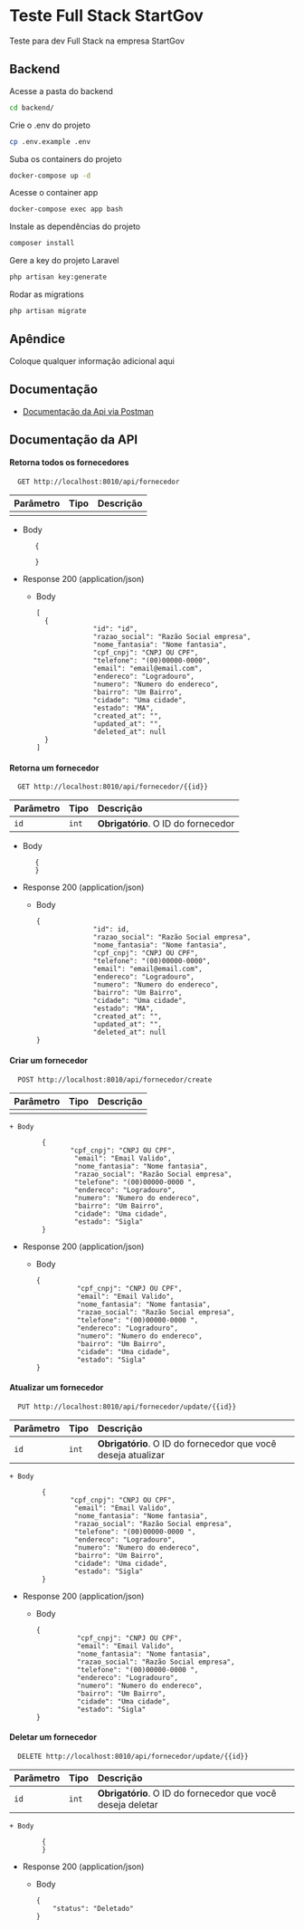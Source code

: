 
# Teste Full Stack StartGov

Teste para dev Full Stack na empresa StartGov


## Backend

Acesse a pasta do backend
```bash
cd backend/
```
Crie o .env do projeto
```bash
cp .env.example .env
```
Suba os containers do projeto
```bash
docker-compose up -d
```
Acesse o container app
```bash
docker-compose exec app bash
```
Instale as dependências do projeto
```bash
composer install
```
Gere a key do projeto Laravel
```bash
php artisan key:generate
```
Rodar as migrations
```bash
php artisan migrate
```


## Apêndice

Coloque qualquer informação adicional aqui


## Documentação

 - [Documentação da Api via Postman](https://documenter.getpostman.com/view/2871502/2sA3kXFLaW)


## Documentação da API

#### Retorna todos os fornecedores

```http
  GET http://localhost:8010/api/fornecedor
```
| Parâmetro   | Tipo       | Descrição                                   |
| :---------- | :--------- | :------------------------------------------ |
|    |        |                                    |

   + Body

            {
 
            }

+ Response 200 (application/json)

    + Body

          [
            {
                        "id": "id",
                        "razao_social": "Razão Social empresa",
                        "nome_fantasia": "Nome fantasia",
                        "cpf_cnpj": "CNPJ OU CPF",
                        "telefone": "(00)00000-0000",
                        "email": "email@email.com",
                        "endereco": "Logradouro",
                        "numero": "Numero do endereco",
                        "bairro": "Um Bairro",
                        "cidade": "Uma cidade",
                        "estado": "MA",
                        "created_at": "",
                        "updated_at": "",
                        "deleted_at": null
            }
          ]

#### Retorna um fornecedor

```http
  GET http://localhost:8010/api/fornecedor/{{id}}
```

| Parâmetro   | Tipo       | Descrição                                   |
| :---------- | :--------- | :------------------------------------------ |
| `id`      | `int` | **Obrigatório**. O ID do fornecedor |

   + Body

            {
            }

+ Response 200 (application/json)

    + Body

          {
                        "id": id,
                        "razao_social": "Razão Social empresa",
                        "nome_fantasia": "Nome fantasia",
                        "cpf_cnpj": "CNPJ OU CPF",
                        "telefone": "(00)00000-0000",
                        "email": "email@email.com",
                        "endereco": "Logradouro",
                        "numero": "Numero do endereco",
                        "bairro": "Um Bairro",
                        "cidade": "Uma cidade",
                        "estado": "MA",
                        "created_at": "",
                        "updated_at": "",
                        "deleted_at": null
          }


#### Criar um fornecedor

```http
  POST http://localhost:8010/api/fornecedor/create
```    
| Parâmetro   | Tipo       | Descrição                                   |
| :---------- | :--------- | :------------------------------------------ |
|    |        |                                    |

    + Body

            {
                   "cpf_cnpj": "CNPJ OU CPF",
                    "email": "Email Valido",
                    "nome_fantasia": "Nome fantasia",
                    "razao_social": "Razão Social empresa",
                    "telefone": "(00)00000-0000 ",
                    "endereco": "Logradouro",
                    "numero": "Numero do endereco",
                    "bairro": "Um Bairro",
                    "cidade": "Uma cidade",
                    "estado": "Sigla"   
            }

+ Response 200 (application/json)

    + Body

          {
                    "cpf_cnpj": "CNPJ OU CPF",
                    "email": "Email Valido",
                    "nome_fantasia": "Nome fantasia",
                    "razao_social": "Razão Social empresa",
                    "telefone": "(00)00000-0000 ",
                    "endereco": "Logradouro",
                    "numero": "Numero do endereco",
                    "bairro": "Um Bairro",
                    "cidade": "Uma cidade",
                    "estado": "Sigla"   
          }


#### Atualizar um fornecedor

```http
  PUT http://localhost:8010/api/fornecedor/update/{{id}}
```  

| Parâmetro   | Tipo       | Descrição                                   |
| :---------- | :--------- | :------------------------------------------ |
| `id`      | `int` | **Obrigatório**. O ID do fornecedor que você deseja atualizar |

    + Body

            {
                   "cpf_cnpj": "CNPJ OU CPF",
                    "email": "Email Valido",
                    "nome_fantasia": "Nome fantasia",
                    "razao_social": "Razão Social empresa",
                    "telefone": "(00)00000-0000 ",
                    "endereco": "Logradouro",
                    "numero": "Numero do endereco",
                    "bairro": "Um Bairro",
                    "cidade": "Uma cidade",
                    "estado": "Sigla"   
            }

+ Response 200 (application/json)

    + Body

          {
                    "cpf_cnpj": "CNPJ OU CPF",
                    "email": "Email Valido",
                    "nome_fantasia": "Nome fantasia",
                    "razao_social": "Razão Social empresa",
                    "telefone": "(00)00000-0000 ",
                    "endereco": "Logradouro",
                    "numero": "Numero do endereco",
                    "bairro": "Um Bairro",
                    "cidade": "Uma cidade",
                    "estado": "Sigla"   
          }


#### Deletar um fornecedor

```http
  DELETE http://localhost:8010/api/fornecedor/update/{{id}}
```  

| Parâmetro   | Tipo       | Descrição                                   |
| :---------- | :--------- | :------------------------------------------ |
| `id`      | `int` | **Obrigatório**. O ID do fornecedor que você deseja deletar |

    + Body

            {      
            }

+ Response 200 (application/json)

    + Body

          {
              "status": "Deletado"            
          }